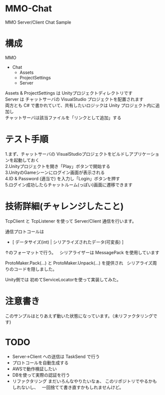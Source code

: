# MMO-Chat
MMO Server/Client Chat Sample  

# 構成
MMO
- Chat
  - Assets
  - ProjectSettings
  - Server

Assets & ProjectSettings は Unityプロジェクトディレクトリです  
Server は チャットサーバの VisualStudio プロジェクトを配置されます  
両方とも C# で書かれていて、共有したいロジックは Unity プロジェクト内に追加し  
チャットサーバは該当ファイルを「リンクとして追加」する  

# テスト手順
1.まず、チャットサーバの VisualStudioプロジェクトをビルドしアプリケーションを起動しておく  
2.Unityプロジェクトを開き「Play」ボタンで開始する  
3.UnityのGameシーンにログイン画面が表示される  
4.ID & Password (適当で) を入力し「Login」ボタンを押す  
5.ログイン成功したらチャットルーム(っぽい)画面に遷移できます  

# 技術詳細(チャレンジしたこと)
TcpClient と TcpListener を使って Server/Client 通信を行います。  
  
通信プロトコールは    
- [ データサイズ(int) | シリアライズされたデータ(可変長) ]  

↑のフォーマットで行う。  
シリアライザーは MessagePack を使用しています  
  
ProtoMaker.Pack(...) と ProtoMaker.Unpack(...) を提供され  
シリアライズ周りのコードを隠しました。  

Unity側では 初めてServiceLocatorを使って実装してみた。  
  
# 注意書き
このサンプルはとりあえず動いた状態になっています。（未リファクタリングです)

# TODO
- Server->Client への送信は TaskSend で行う
- プロトコールを自動生成する
- AWSで動作検証したい
- DBを使って実際の認証を行う
- リファクタリング
まだいろんなやりたいなぁ、 
このリポジトリでやるかもしれないし、  
一回捨てて書き直すかもしれませんけど。
